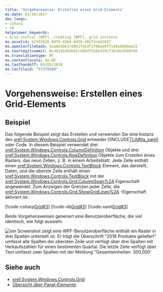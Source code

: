 ```yaml
---
title: 'Vorgehensweise: Erstellen eines Grid-Elements'
ms.date: 03/30/2017
dev_langs:
- csharp
- vb
helpviewer_keywords:
- Grid control [WPF], creating [WPF], grid instance
ms.assetid: b2f07626-9df8-43b8-8d36-492f3cb42837
ms.openlocfilehash: 5aa0e5b617d952fd5df1f80ae0ff146a6899aa32
ms.sourcegitcommit: 0c48191d6d641ce88d7510e319cf38c0e35697d0
ms.translationtype: MT
ms.contentlocale: de-DE
ms.lasthandoff: 03/05/2019
ms.locfileid: "57379509"
---
```

# <a name="how-to-create-a-grid-element"></a>Vorgehensweise: Erstellen eines Grid-Elements
## <a name="example"></a>Beispiel  
 Das folgende Beispiel zeigt das Erstellen und verwenden Sie eine Instanz des <xref:System.Windows.Controls.Grid> entweder [!INCLUDE[TLA#tla_xaml](../../../../includes/tlasharptla-xaml-md.md)] oder Code. In diesem Beispiel verwendet drei <xref:System.Windows.Controls.ColumnDefinition> Objekte und drei <xref:System.Windows.Controls.RowDefinition> Objekte zum Erstellen eines Rasters, das neun Zellen, z. B. in einem Arbeitsblatt. Jede Zelle enthält einen <xref:System.Windows.Controls.TextBlock> Element, das darstellt, Daten, und die oberste Zeile enthält einen <xref:System.Windows.Controls.TextBlock> mit der <xref:System.Windows.Controls.Grid.ColumnSpan%2A> Eigenschaft angewendet. Zum Anzeigen der Grenzen jeder Zelle, die <xref:System.Windows.Controls.Grid.ShowGridLines%2A> -Eigenschaft aktiviert ist.  
  
 [!code-csharp[Grid#3](~/samples/snippets/csharp/VS_Snippets_Wpf/Grid/CSharp/Grid_Code.cs#3)]
 [!code-vb[Grid#3](~/samples/snippets/visualbasic/VS_Snippets_Wpf/Grid/VisualBasic/grid_vb.vb#3)]
 [!code-xaml[Grid#3](~/samples/snippets/xaml/VS_Snippets_Wpf/Grid/XAML/default.xaml#3)]  
  
  Beide Vorgehensweisen generiert eine Benutzeroberfläche, die viel identisch, wie folgt aussieht.

  ![ein Screenshot zeigt eine WPF-Benutzeroberfläche enthält ein Raster in drei Spalten unterteilt ist.  Er trägt die Überschrift "2018 Produkte geliefert" umfasst alle Spalten der obersten Zeile und verfügt über drei Spalten mit Verkaufszahlen für einen bestimmten Quartal.  Die letzte Zeile verfügt über Text umfasst zwei Spalten mit der Meldung "Gesamteinheiten: 300,000'](././media/how-to-create-a-grid-element/how-to-create-a-grid-element.png)
## <a name="see-also"></a>Siehe auch
- <xref:System.Windows.Controls.Grid>
- [Übersicht über Panel-Elemente](panels-overview.md)
